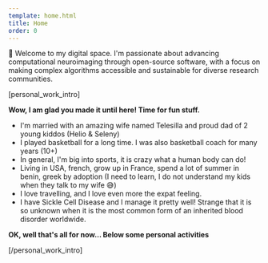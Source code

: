```yaml
---
template: home.html
title: Home
order: 0
---
```


🌟 Welcome to my digital space. I'm passionate about advancing computational neuroimaging through open-source software, with a focus on making complex algorithms accessible and sustainable for diverse research communities.

[personal_work_intro]

**Wow, I am glad you made it until here! Time for fun stuff.**

- I'm married with an amazing wife named Telesilla and proud dad of 2 young kiddos (Helio & Seleny)
- I played basketball for a long time. I was also basketball coach for many years (10+)
- In general, I'm big into sports, it is crazy what a human body can do!
- Living in USA, french, grow up in France, spend a lot of summer in benin, greek by adoption (I need to learn, I do not understand my kids when they talk to my wife 😅)
- I love travelling, and I love even more the expat feeling.
- I have Sickle Cell Disease and I manage it pretty well! Strange that it is so unknown when it is the most common form of an inherited blood disorder worldwide.

**OK, well that's all for now… Below some personal activities**

[/personal_work_intro]
